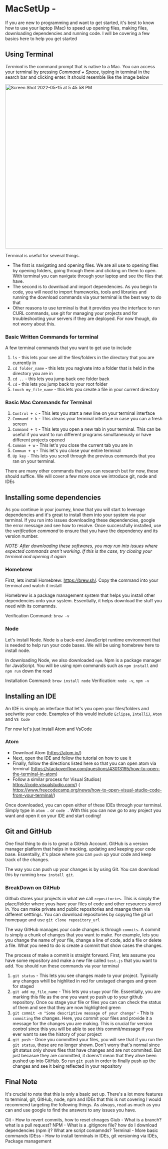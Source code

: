 # MacSetUp -

If you are new to programming and want to get started, it's best to know how to use your laptop (Mac) to speed up opening files, making files, downloading dependencies and running code. I will be covering a few basics here to help you get started

## Using Terminal

*Terminal* is the command prompt that is native to a Mac. You can access your terminal by pressing *Command + Space*, typing in terminal in the search bar and clicking enter. It should resemble like the image below

<img width="524" alt="Screen Shot 2022-05-15 at 5 45 58 PM" src="https://user-images.githubusercontent.com/45598727/168497169-4f525c6e-7782-42be-8053-ab06c302d083.png">


Terminal is useful for several things. 

- The first is navigating and opening files. We are all use to opening files by opening folders, going through them and clicking on them to open. With terminal you can navigate through your laptop and see the files that have.
- The second is to download and import dependencies. As you begin to code, you will need to import frameworks, tools and libraries and running the download commands via your terminal is the best way to do that
- Other reasons to use terminal is that it provides you the interface to run CURL commands, use git for managing your projects and for troubleshooting your servers if they are deployed. For now though, do not worry about this.

### Basic Written Commands for terminal
A few terminal commands that you want to get use to include
1) `ls` - this lets your see all the files/folders in the directory that you are currently in
2) `cd folder_name` - this lets you nagivate into a folder that is held in the directory you are in
3) `cd ..`  -  this lets you jump back one folder back 
4) `cd` - this lets you jump back to your root folder
5) `touch my_file_name` - this lets you create a file in your current directory

### Basic Mac Commands for Terminal
1) `Control + c` - This lets you start a new line on your terminal interface
2) `Command + k` - This cleans your terminal interface in case you can a fresh screen
3) `Command + t` - This lets you open a new tab in your terminal. This can be useful if you want to run different programs simultaneously or have different projects opened
4) `Comman + w` - This let's you close the current tab you are in
5) `Comman + q` - This let's you close your entire terminal
6) `Up key` -  This lets you scroll through the previous commands that you ran on your terminal.
 

There are many other commands that you can research but for now, these should suffice. We will cover a few more once we introduce git, node and IDEs

## Installing some dependencies

As you continue in your journey, know that you will start to leverage dependencies and it's great to install them into your system via your terminal. If you run into issues downloading these dependencies, google the error message and see how to resolve. Once successfully installed, use the *verification command* to ensure that you have the dependency and its version number.

*NOTE: After downloading these softwares, you may run into issues where expected commands aren't working. If this is the case, try closing your terminal and opening it again*

### Homebrew
First, lets install Homebrew: https://brew.sh/. Copy the command into your terminal and watch it install

Homebrew is a package management system that helps you install other dependencies onto your system. Essentially, it helps download the stuff you need with its comamnds. 

Verification Command: `brew -v`

### Node
Let's install Node. Node is a back-end JavaScript runtime environment that is needed to help run your code bases. We will be using homebrew here to install node.

In downloading Node, we also downloaded `npm`. Npm is a package manager for JavaScript. You will be using npm commands such as `npm install` and `npm run` down the road

Installation Command:  `brew install node` 
Verification: `node -v`, `npm -v`


## Installing an IDE

An IDE is simply an interface that let's you open your files/folders and see/write your code. Examples of this would include `Eclipse`, `IntelliJ`, `Atom` and `VS Code`

For now let's just install Atom and VsCode

### Atom
- Download Atom (https://atom.io/)
- Next, open the IDE and follow the tutorial on how to use it
- Finally, follow the directions listed here so that you can open atom via terminal (https://stackoverflow.com/questions/43013195/how-to-open-the-terminal-in-atom)
- Follow a similar process for Visual Studios( https://code.visualstudio.com/) ( https://www.freecodecamp.org/news/how-to-open-visual-studio-code-from-your-terminal/)


Once downloaded, you can open either of these IDEs through your terminal. Simply type in `atom .` or `code .` With this you can now go to any project you want and open it on your IDE and start coding!

## Git and GitHub

One final thing to do is to great a GitHub Account. GitHub is a version manager platform that helps in tracking, updating and keeping your code base. Essentailly, it's place where you can `push` up your code and keep track of the changes.

The way you can push up your changes is by using Git. You can download this by running `brew install git`. 


### BreakDown on GitHub

Github stores your projects in what we call `repositories`. This is simply the place/folder where yous have your files of code and other resources stored in. You can make private and public repositories and maange them via different setttings. You can download repositories by copying the git url homepage and use `git clone repository_url`

The way GitHub manages your code changes is through `commits`. A commit is simply a chunk of changes that you want to make. For example, lets you you change the name of your file, change a line of code, add a file or delete a file. What you need to do is create a commit that show cases the changes.

The process of make a commit is straight forward. First, lets assume you have some repository and make a new file called `test.js` that you want to add. You should run these commands via your terminal 

1) `git status` -  This lets you see changes made to your project. Typically any changes whill be highlited in red for unstaged changes and green for staged
2) `git add my_file_name` - This lets you `stage` your file. Essentially, you are marking this file as the one you want yo push up to your github repository. Once ou stage your file or files you can can check the status of them and see that they are now highlighted green
3) `git commit -m "Some descriptive message of your change"` - This is `commiting` the changes. Here, you commit your files and provide it a message for the changes you are making. This is crucial for version control since this you will be able to see this commit/message if you ever want to see the history of your project
4) `git push` - Once you committed your files,  you will see that if you run the `git status`, those are no longer shown. Don't worry that's normal since git status only shows files that have changes and are not commited. But just becasue they are committed, it doens't mean that they ahve been pushed up into GitHub. So run `git push` in order to finally push up the changes and see it being reflected in your repository


## Final Note

It's crucial to note that this is only a basic set up. There's a lot more features to terminal, git, GitHub, node, npm and IDEs that this is not covering
I would recommend targeting the following things. As always, read as much as you can and use google to find the answers to any issues you have.

Git - How to revert commits, how to reset chnages
Giub -  What is a branch? what is a pull request?
NPM - What is a .gitignore file? how do I download dependencies (npm i)? What are script comamnds?
Terminal - More basic commands
IDEss - How to install terminals in IDEs, git versioning via IDEs, Package management

